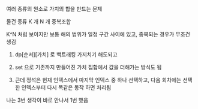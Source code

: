 여러 종류의 원소로 가치의 합을 만드는 문제

물건 종류 K 개 N 개 중복조합

K^N 처럼 보이지만 보통 해의 범위가 일정 구간 사이에 있고, 중복되는 경우가 무조건 생김

1. dp[순서][가치] 로 백트래킹 가지치기 해도되고

2. set 으로 기존까지 만들어진 가치 집합에서 값을 더해가는 방식도 됨

3. 근데 정석은 현재 인덱스에서 마지막 인덱스 중 하나 선택하고, 다음 회차에는 선택한 인덱스부터 다시 똑같은 동작 하면 처리됨

나는 3번 생각이 바로 안나서 1번 했음

